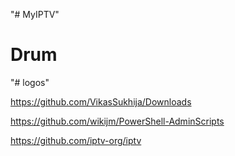 "# MyIPTV" 
# Drum
"# logos" 

https://github.com/VikasSukhija/Downloads

https://github.com/wikijm/PowerShell-AdminScripts

https://github.com/iptv-org/iptv
